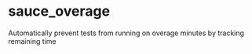 # sauce_overage

Automatically prevent tests from running on overage minutes by tracking remaining time
